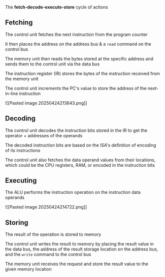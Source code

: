 The **fetch-decode-execute-store** cycle of actions

## Fetching

The control unit fetches the next instruction from the program counter

It then places the address on the address bus & a `read` command on the control bus

The memory unit then reads the bytes stored at the specific address and sends them to the control unit via the data bus

The instruction register (IR) stores the bytes of the instruction received from the memory unit

The control unit increments the PC's value to store the address of the next-in-line instruction

![[Pasted image 20250424213643.png]]

## Decoding

The control unit decodes the instruction bits stored in the IR to get the operator + addresses of the operands

The decoded instruction bits are based on the ISA's definition of encoding of its instructions

The control unit also fetches the data operand values from their locations, which could be the CPU registers, RAM, or encoded in the instruction bits

## Executing

The ALU performs the instruction operation on the instruction data operands

![[Pasted image 20250424214722.png]]

## Storing

The result of the operation is stored to memory

The control unit writes the result to memory by placing the result value in the data bus, the address of the result storage location on the address bus, and the `write` command to the control bus

The memory unit receives the request and store the result value to the given memory location